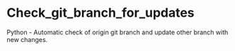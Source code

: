 # Check_git_branch_for_updates
Python - Automatic check of origin git branch and update other branch with new changes.
